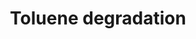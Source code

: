 ---
annotations:
- id: PW:0000110
  parent: classic metabolic pathway
  type: Pathway Ontology
  value: toluene and xylene degradation pathway
authors:
- J.Heckman
- MaintBot
- Egonw
- Ddigles
description: ''
last-edited: 2016-09-23
organisms:
- Saccharomyces cerevisiae
redirect_from:
- /index.php/Pathway:WP60
- /instance/WP60
- /instance/WP60_r89654
revision: r89654
schema-jsonld:
- '@context': https://schema.org/
  '@id': https://wikipathways.github.io/pathways/WP60.html
  '@type': Dataset
  creator:
    '@type': Organization
    name: WikiPathways
  description: ''
  keywords:
  - AAD10
  - AAD14
  - AAD15
  - AAD3
  - AAD4
  - AAD6
  - Benzyl alcohol
  - NADH
  - NADPH
  - benzaldehyde
  - benzoate
  - catechol
  license: CC0
  name: Toluene degradation
seo: CreativeWork
title: Toluene degradation
wpid: WP60
---